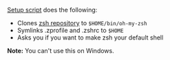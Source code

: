 [Setup script](./setup.sh) does the following:

- Clones [zsh repository](https://github.com/robbyrussell/oh-my-zsh) to `$HOME/bin/oh-my-zsh`
- Symlinks .zprofile and .zshrc to `$HOME`
- Asks you if you want to make zsh your default shell

**Note:** You can't use this on Windows.
